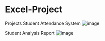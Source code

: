 # Excel-Project
Projects
Student Attendance System
![image](https://user-images.githubusercontent.com/82833699/135574050-0f62de0c-371a-4b9e-8b17-6992af817da7.png)


Student Analysis Report
![image](https://user-images.githubusercontent.com/82833699/135574135-54da551e-4fb8-4898-870e-941f8f0688ba.png)
